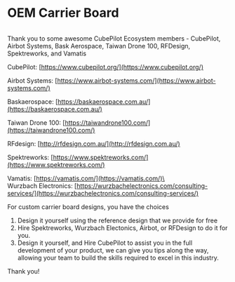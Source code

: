 # OEM Carrier Board

<figure><img src="../.gitbook/assets/CubePilot Ecosystem - OEM Carrier Board.jpg" alt=""><figcaption></figcaption></figure>

Thank you to some awesome CubePilot Ecosystem members - CubePilot, Airbot Systems, Bask Aerospace, Taiwan Drone 100, RFDesign, Spektreworks, and Vamatis

CubePilot: [https://www.cubepilot.org/](https://www.cubepilot.org/)

Airbot Systems: [https://www.airbot-systems.com/](https://www.airbot-systems.com/)

Baskaerospace: [https://baskaerospace.com.au/](https://baskaerospace.com.au/)

Taiwan Drone 100: [https://taiwandrone100.com/](https://taiwandrone100.com/)

RFdesign: [http://rfdesign.com.au/](http://rfdesign.com.au/)

Spektreworks: [https://www.spektreworks.com/](https://www.spektreworks.com/)

Vamatis: [https://vamatis.com/](https://vamatis.com/)\
\
Wurzbach Electronics: [https://wurzbachelectronics.com/consulting-services/](https://wurzbachelectronics.com/consulting-services/)

For custom carrier board designs, you have the choices

1. Design it yourself using the reference design that we provide for free
2. Hire Spektreworks, Wurzbach Electonics, Airbot, or RFDesign to do it for you.
3. Design it yourself, and Hire CubePilot to assist you in the full development of your product, we can give you tips along the way, allowing your team to build the skills required to excel in this industry.

Thank you!

